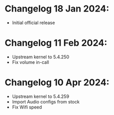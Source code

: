 # Changelog 18 Jan 2024:
- Initial official release

# Changelog 11 Feb 2024:
- Upstream kernel to 5.4.250
- Fix volume in-call

# Changelog 10 Apr 2024:
- Upstream kernel to 5.4.259
- Import Audio configs from stock
- Fix Wifi speed 
